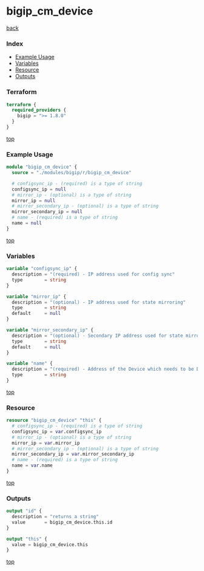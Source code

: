 # bigip_cm_device

[back](../bigip.md)

### Index

- [Example Usage](#example-usage)
- [Variables](#variables)
- [Resource](#resource)
- [Outputs](#outputs)

### Terraform

```terraform
terraform {
  required_providers {
    bigip = ">= 1.8.0"
  }
}
```

[top](#index)

### Example Usage

```terraform
module "bigip_cm_device" {
  source = "./modules/bigip/r/bigip_cm_device"

  # configsync_ip - (required) is a type of string
  configsync_ip = null
  # mirror_ip - (optional) is a type of string
  mirror_ip = null
  # mirror_secondary_ip - (optional) is a type of string
  mirror_secondary_ip = null
  # name - (required) is a type of string
  name = null
}
```

[top](#index)

### Variables

```terraform
variable "configsync_ip" {
  description = "(required) - IP address used for config sync"
  type        = string
}

variable "mirror_ip" {
  description = "(optional) - IP address used for state mirroring"
  type        = string
  default     = null
}

variable "mirror_secondary_ip" {
  description = "(optional) - Secondary IP address used for state mirroring"
  type        = string
  default     = null
}

variable "name" {
  description = "(required) - Address of the Device which needs to be Deviceensed"
  type        = string
}
```

[top](#index)

### Resource

```terraform
resource "bigip_cm_device" "this" {
  # configsync_ip - (required) is a type of string
  configsync_ip = var.configsync_ip
  # mirror_ip - (optional) is a type of string
  mirror_ip = var.mirror_ip
  # mirror_secondary_ip - (optional) is a type of string
  mirror_secondary_ip = var.mirror_secondary_ip
  # name - (required) is a type of string
  name = var.name
}
```

[top](#index)

### Outputs

```terraform
output "id" {
  description = "returns a string"
  value       = bigip_cm_device.this.id
}

output "this" {
  value = bigip_cm_device.this
}
```

[top](#index)